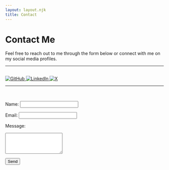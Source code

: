 ```yaml
---
layout: layout.njk
title: Contact
---
```


# Contact Me

Feel free to reach out to me through the form below or connect with me on my social media profiles.

---

<br>
<div class="social-links">
  <a href="https://github.com/udaysinh-git" target="_blank">
    <img src="https://img.icons8.com/ios-glyphs/30/000000/github.png" alt="GitHub">
  </a>
  <a href="https://www.linkedin.com/in/udaysinh-me/" target="_blank">
    <img src="https://img.icons8.com/ios-glyphs/30/000000/linkedin.png" alt="LinkedIn">
  </a>
  <a href="https://x.com/udaysinh_me" target="_blank">
    <img src="https://img.icons8.com/ios-glyphs/30/000000/twitter.png" alt="X">
  </a>
</div>

---

<br>
<br>

<form id="contact-form" action="/.netlify/functions/contact" method="POST">
  <label for="name">Name:</label>
  <input type="text" id="name" name="name" required>

<label for="email">Email:</label>
<input type="email" id="email" name="email" required>

<label for="message">Message:</label>
<textarea id="message" name="message" rows="4" required></textarea>

  <!-- Cloudflare Turnstile widget -->
  <div class="cf-turnstile" data-sitekey="0x4AAAAAABg0iupa1OkJ8bDH"></div>
  
  <button type="submit">Send</button>
</form>
<br>
<br>
<!-- Cloudflare Turnstile Script -->
<script src="https://challenges.cloudflare.com/turnstile/v0/api.js" async defer></script>
<script src="/scripts/contact.js"></script>
